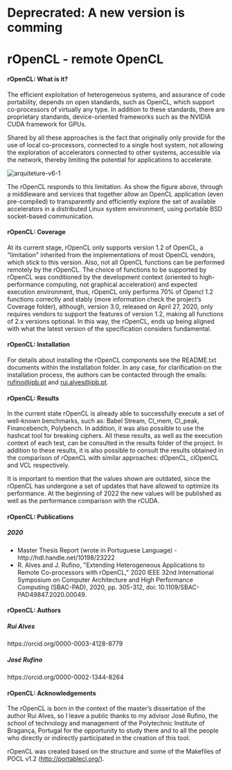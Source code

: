 <h1>Deprecrated: A new version is comming</h1>


# rOpenCL - remote OpenCL

<h4>rOpenCL: What is it?</h4>

The efficient exploitation of heterogeneous systems, and assurance of code portability, depends on open standards, such as OpenCL, which support co-processors of virtually any type. In addition to these standards, there are proprietary standards, device-oriented frameworks such as the NVIDIA CUDA framework for GPUs.

Shared by all these approaches is the fact that originally only provide for the use of local co-processors, connected to a single host system, not allowing the exploration of accelerators connected to other systems, accessible via the network, thereby limiting the potential for applications to accelerate.

![arquiteture-v6-1](https://user-images.githubusercontent.com/64751470/138589891-b0abe05f-4948-4aba-a8a5-19494cbf804b.png)

The rOpenCL responds to this limitation. As show the figure above, through a middleware and services that together allow an OpenCL application (even pre-compiled) to transparently and efficiently explore the set of available accelerators in a distributed Linux system environment, using portable BSD socket-based communication.

<h4>rOpenCL: Coverage</h4>
At its current stage, rOpenCL only supports version 1.2 of OpenCL, a "limitation" inherited from the implementations of most OpenCL vendors, which stick to this version. Also, not all OpenCL functions can be performed remotely by the rOpenCL. The choice of functions to be supported by rOpenCL was conditioned by the development context (oriented to high-performance computing, not graphical acceleration) and expected execution environment, thus, rOpenCL only performs 70% of Opencl 1.2 functions correctly and stably (more information check the project’s Coverage folder), although, version 3.0, released on April 27, 2020, only requires vendors to support the features of version 1.2, making all functions of 2.x versions optional. In this way, the rOpenCL, ends up being aligned with what the latest version of the specification considers fundamental.

<h4>rOpenCL: Installation</h4>

For details about installing the rOpenCL components see the README.txt documents within the installation folder. In any case, for clarification on the installation process, the authors can be contacted through the emails: rufino@ipb.pt and rui.alves@ipb.pt.

<h4>rOpenCL: Results</h4>

In the current state rOpenCL is already able to successfully execute a set of well-known benchmarks, such as:	Babel Stream, Cl_mem, Cl_peak, Financebench, Polybench. In addition, it was also possible to use the hashcat tool for breaking ciphers. All these results, as well as the execution context of each test, can be consulted in the results folder of the project. In addition to these results, it is also possible to consult the results obtained in the comparison of rOpenCL with similar approaches: dOpenCL, clOpenCL and VCL respectively.

It is important to mention that the values shown are outdated, since the rOpenCL has undergone a set of updates that have allowed to optimize its performance. At the beginning of 2022 the new values will be published as well as the performance comparison with the rCUDA.

<h4>rOpenCL: Publications</h4>
<h5>2020</h5>
<ul>
  <li>Master Thesis Report (wrote in Portuguese Language) - http://hdl.handle.net/10198/23222</li>
  <li>R. Alves and J. Rufino, "Extending Heterogeneous Applications to Remote Co-processors with rOpenCL," 2020 IEEE 32nd International Symposium on Computer Architecture and High Performance Computing (SBAC-PAD), 2020, pp. 305-312, doi: 10.1109/SBAC-PAD49847.2020.00049.</li>
</ul>

<h4>rOpenCL: Authors</h4>

<h5>Rui Alves</h5>
https://orcid.org/0000-0003-4128-8779

<h5>José Rufino</h5>
https://orcid.org/0000-0002-1344-8264

<h4>rOpenCL: Acknowledgements</h4>
The rOpenCL is born in the context of the master’s dissertation of the author Rui Alves, so I leave a public thanks to my advisor José Rufino, the school of technology and management of the Polytechnic Institute of Bragança, Portugal for the opportunity to study there and to all the people who directly or indirectly participated in the creation of this tool.

rOpenCL was created based on the structure and some of the Makefiles of POCL v1.2 (http://portablecl.org/).

